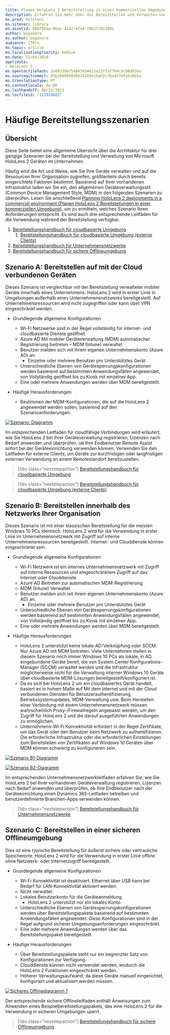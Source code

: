 ```yaml
---
title: Planen HoloLens 2 Bereitstellung in einer kommerziellen Umgebung
description: Erfahren Sie mehr über das Bereitstellen und Verwalten von HoloLens in Unternehmensumgebungen, einschließlich Infrastruktur, Azure Active Directory und Verwaltung mobiler Geräte.
ms.prod: hololens
ms.sitesec: library
ms.assetid: 88bf50aa-0bac-4142-afa4-20b37c013001
author: bogenera
ms.author: bogenera
audience: ITPro
ms.topic: article
ms.localizationpriority: medium
ms.date: 11/04/2020
appliesto:
- HoloLens 2
ms.openlocfilehash: 2a0933bb754043934621a22ffa7764c9c88d93da
ms.sourcegitcommit: d5b2080868d6b74169a1bab2c7bad37dfa5a8b5a
ms.translationtype: MT
ms.contentlocale: de-DE
ms.lasthandoff: 06/25/2021
ms.locfileid: "112924603"
---
```

# <a name="common-deployment-scenarios"></a>Häufige Bereitstellungsszenarien

## <a name="overview"></a>Übersicht

Diese Seite bietet eine allgemeine Übersicht über die Architektur für drei gängige Szenarien bei der Bereitstellung und Verwaltung von Microsoft HoloLens 2 Geräten im Unternehmen.

Häufig wird die Art und Weise, wie Sie Ihre Geräte verwalten und auf die Ressourcen Ihrer Organisation zugreifen, größtenteils durch bereits eingerichtete Faktoren bestimmt. Basierend auf Ihrer vorhandenen Infrastruktur laden wir Sie ein, den allgemeinen Geräteverwaltungsstil (Common Device Management Style, MDM) in den folgenden Szenarien zu überprüfen. Lesen Sie anschließend [Planning HoloLens 2 deployments in a commercial environment (Planen HoloLens 2 Bereitstellungen in einer kommerziellen Umgebung),](hololens-core-components.md) um zu ermitteln, welches Szenario Ihren Anforderungen entspricht. Es sind auch drei entsprechende Leitfäden für die Verwendung während der Bereitstellung verfügbar.


 1. [Bereitstellungshandbuch für cloudbasierte Umgebung](hololens2-cloud-connected-overview.md)
     1. [Bereitstellungshandbuch für cloudbasierte Umgebung (externe Clients)](hololens2-deployment-guide.md)
 1. [Bereitstellungshandbuch für Unternehmensnetzwerke](hololens2-corp-connected-overview.md)
 1. [Bereitstellungshandbuch für sichere Offlineumgebung](hololens-common-scenarios-offline-secure.md)

## <a name="scenario-a-deploy-to-cloud-connected-devices"></a>Szenario A: Bereitstellen auf mit der Cloud verbundenen Geräten

Dieses Szenario ist vergleichbar mit der Bereitstellung verwalteter mobiler Geräte innerhalb eines Unternehmens. HoloLens 2 wird in erster Linie in Umgebungen außerhalb eines Unternehmensnetzwerks bereitgestellt. Auf Unternehmensressourcen wird nicht zugegriffen oder kann über VPN eingeschränkt werden. 
 * Grundlegende allgemeine Konfigurationen
   * Wi-Fi Netzwerke sind in der Regel vollständig für internet- und cloudbasierte Dienste geöffnet.
   * Azure AD Mit mobiler Geräteverwaltung (MDM) automatischer Registrierung beitreten – MDM (Intune) verwaltet
   * Benutzer melden sich mit ihrem eigenen Unternehmenskonto (Azure AD) an.
     * Einzelne oder mehrere Benutzer pro Unterstütztes Gerät
   * Unterschiedliche Ebenen von Gerätesperrungskonfigurationen werden basierend auf bestimmten Anwendungsfällen angewendet, von Vollständig geöffnet bis zu Kiosk mit einzelner App.
   * Eine oder mehrere Anwendungen werden über MDM bereitgestellt.

* Häufige Herausforderungen
   * Bestimmen der MDM-Konfigurationen, die auf die HoloLens 2 angewendet werden sollen, basierend auf den Szenarioanforderungen.

[![Szenario: Diagramm ](images/deployment-guides-revised-scenario-a.png)](images/deployment-guides-revised-scenario-a.png#lightbox)

Im entsprechenden Leitfaden für cloudfähige Verbindungen wird erläutert, wie Sie HoloLens 2 bei Ihrer Geräteverwaltung registrieren, Lizenzen nach Bedarf anwenden und überprüfen, ob Ihre Endbenutzer Remote Assist sofort bei der Geräteeinrichtung verwenden können. Verwenden Sie den Leitfaden für externe Clients, um Geräte zur kurzfristigen oder langfristigen externen Verwendung an einem Remotestandort bereitzustellen.

> [!div class="nextstepaction"]
> [Bereitstellungshandbuch für cloudbasierte Umgebung](hololens2-cloud-connected-overview.md)

> [!div class="nextstepaction"]
> [Bereitstellungshandbuch für cloudbasierte Umgebung (externe Clients)](hololens2-deployment-guide.md)

## <a name="scenario-b-deploy-inside-your-organizations-network"></a>Szenario B: Bereitstellen innerhalb des Netzwerks Ihrer Organisation

Dieses Szenario ist mit einer klassischen Bereitstellung für die meisten Windows 10 PCs identisch. HoloLens 2 wird für die Verwendung in erster Linie im Unternehmensnetzwerk mit Zugriff auf interne Unternehmensressourcen bereitgestellt. Internet- und Clouddienste können eingeschränkt sein. 

 * Grundlegende allgemeine Konfigurationen
   * Wi-Fi Netzwerk ist ein internes Unternehmensnetzwerk mit Zugriff auf interne Ressourcen und eingeschränktem Zugriff auf das Internet oder Clouddienste.
   * Azure AD Beitreten zur automatischen MDM-Registrierung
   * MDM (Intune) Verwaltet
   * Benutzer melden sich mit ihrem eigenen Unternehmenskonto (Azure AD) an.
     * Einzelne oder mehrere Benutzer pro Unterstütztes Gerät
   * Unterschiedliche Ebenen von Gerätesperrungskonfigurationen werden basierend auf bestimmten Anwendungsfällen angewendet, von Vollständig geöffnet bis zu Kiosk mit einzelner App.
   * Eine oder mehrere Anwendungen werden über MDM bereitgestellt.

 * Häufige Herausforderungen
   * HoloLens 2 unterstützt keine lokale AD-Verknüpfung oder SCCM. Nur Azure AD mit MDM beitreten. Viele Unternehmen stellen in diesem Szenario noch immer Windows 10 PCs als lokale, in AD eingebundene Geräte bereit, die von System Center Konfigurations-Manager (SCCM) verwaltet werden und die Infrastruktur möglicherweise nicht für die Verwaltung interner Windows 10 Geräte über cloudbasierte MDM-Lösungen bereitgestellt/konfiguriert ist.
   * Da es sich bei HoloLens 2 um ein cloudbasiertes Gerät handelt, basiert es in hohem Maße auf Mit dem Internet und mit der Cloud verbundenen Diensten für Benutzerauthentifizierung, Betriebssystemupdates, MDM-Verwaltung usw. Beim Herstellen einer Verbindung mit einem Unternehmensnetzwerk müssen wahrscheinlich Proxy-/Firewallregeln angepasst werden, um den Zugriff für HoloLens 2 und die darauf ausgeführten Anwendungen zu ermöglichen.
   * Unternehmens-Wi-Fi Konnektivität erfordert in der Regel Zertifikate, um das Gerät oder den Benutzer beim Netzwerk zu authentifizieren. Die erforderliche Infrastruktur oder die erforderlichen Einstellungen zum Bereitstellen von Zertifikaten auf Windows 10 Geräten über MDM können schwierig zu konfigurieren sein.

[![Szenario B1-Diagramm ](images/deployment-guides-revised-scenario-b-01-1.png)](images/deployment-guides-revised-scenario-b-01-1.png#lightbox)

[![Szenario B2-Diagramm ](images/deployment-guides-revised-scenario-b-02-1.png)](images/deployment-guides-revised-scenario-b-02-1.png#lightbox)

Im entsprechenden Unternehmensnetzwerkleitfaden erfahren Sie, wie Sie HoloLens 2 bei Ihrer vorhandenen Geräteverwaltung registrieren, Lizenzen nach Bedarf anwenden und überprüfen, ob Ihre Endbenutzer nach der Geräteeinrichtung einen Dynamics 365-Leitfaden betreiben und benutzerdefinierte Branchen-Apps verwenden können.

> [!div class="nextstepaction"]
> [Bereitstellungshandbuch für Unternehmensnetzwerke](hololens2-corp-connected-overview.md)

## <a name="scenario-c-deploy-in-secure-offline-environment"></a>Szenario C: Bereitstellen in einer sicheren Offlineumgebung

Dies ist eine typische Bereitstellung für äußerst sichere oder vertrauliche Speicherorte. HoloLens 2 wird für die Verwendung in erster Linie offline ohne Netzwerk- oder Internetzugriff bereitgestellt. 
 * Grundlegende allgemeine Konfigurationen
   * Wi-Fi Konnektivität ist deaktiviert. Ethernet über USB kann bei Bedarf für LAN-Konnektivität aktiviert werden.
   * Nicht verwaltet.
   * Lokales Benutzerkonto für die Geräteanmeldung.
     * HoloLens 2 unterstützt nur ein lokales Konto.
   * Unterschiedliche Ebenen von Gerätesperrungskonfigurationen werden über Bereitstellungspakete basierend auf bestimmten Anwendungsfällen angewendet. Diese Konfigurationen sind in der Regel aufgrund sicherer Umgebungsanforderungen eingeschränkt.
   * Eine oder mehrere Anwendungen werden über das Bereitstellungspaket bereitgestellt.

 * Häufige Herausforderungen
   * Über Bereitstellungspakete steht nur ein begrenzter Satz von Konfigurationen zur Verfügung.
   * Clouddienste können nicht verwendet werden, wodurch die HoloLens 2 Funktionen eingeschränkt werden.
   * Höherer Verwaltungsaufwand, da diese Geräte manuell eingerichtet, konfiguriert und aktualisiert werden müssen.

[![Sicheres Offlinediagramm 1 ](images/deployment-guides-revised-scenario-c-01.png)](images/deployment-guides-revised-scenario-c-01.png#lightbox)

Der entsprechende sichere Offlineleitfaden enthält Anweisungen zum Anwenden eines Beispielbereitstellungspakets, das eine HoloLens 2 für die Verwendung in sicheren Umgebungen sperrt.

> [!div class="nextstepaction"]
> [Bereitstellungshandbuch für sichere Offlineumgebung](hololens-common-scenarios-offline-secure.md)


